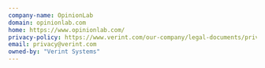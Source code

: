 ```yaml
---
company-name: OpinionLab
domain: opinionlab.com
home: https://www.opinionlab.com/
privacy-policy: https://www.verint.com/our-company/legal-documents/privacy-policy/index.html
email: privacy@verint.com
owned-by: "Verint Systems"
---
```




